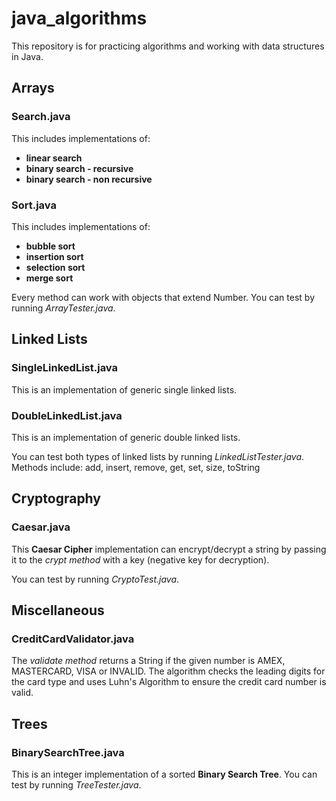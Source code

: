 # java_algorithms

This repository is for practicing algorithms and working with data structures in Java.

## Arrays

### Search.java
This includes implementations of:
- **linear search**
- **binary search - recursive**
- **binary search - non recursive**

### Sort.java
This includes implementations of:
- **bubble sort**
- **insertion sort**
- **selection sort**
- **merge sort**

Every method can work with objects that extend Number.
You can test by running *ArrayTester.java*.

## Linked Lists

### SingleLinkedList.java
This is an implementation of generic single linked lists.


### DoubleLinkedList.java
This is an implementation of generic double linked lists.


You can test both types of linked lists by running *LinkedListTester.java*.
Methods include: add, insert, remove, get, set, size, toString

## Cryptography

### Caesar.java

This **Caesar Cipher** implementation can encrypt/decrypt a string by passing it to the *crypt method* with a key (negative key for decryption).

You can test by running *CryptoTest.java*.

## Miscellaneous

### CreditCardValidator.java

The *validate method* returns a String if the given number is AMEX, MASTERCARD, VISA or INVALID. The algorithm checks the leading
digits for the card type and uses Luhn's Algorithm to ensure the credit card number is valid.

## Trees

### BinarySearchTree.java

This is an integer implementation of a sorted **Binary Search Tree**.
You can test by running *TreeTester.java*.